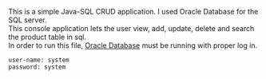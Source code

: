 This is a simple Java-SQL CRUD application.  I used Oracle Database for the SQL server. <br/>
This console application lets the user view, add, update, delete and search the product table in sql.<br/>
In order to run this file, [Oracle Database](http://www.oracle.com/technetwork/database/enterprise-edition/downloads/index.html) must be running
with proper log in.

```log-in
user-name: system
password: system
```
